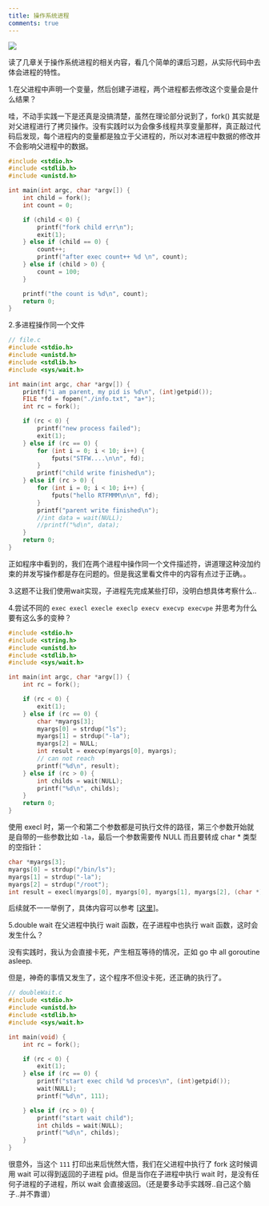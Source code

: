 ```yaml
---
title: 操作系统进程
comments: true
---
```


![](https://s2.loli.net/2022/06/24/kjNFfKicts1XbDZ.png)

读了几章关于操作系统进程的相关内容，看几个简单的课后习题，从实际代码中去体会进程的特性。

<!--more-->

1.在父进程中声明一个变量，然后创建子进程，两个进程都去修改这个变量会是什么结果？

哇，不动手实践一下是还真是没搞清楚，虽然在理论部分说到了，fork() 其实就是对父进程进行了拷贝操作。没有实践时以为会像多线程共享变量那样，真正敲过代码后发现，每个进程内的变量都是独立于父进程的，所以对本进程中数据的修改并不会影响父进程中的数据。

```c
#include <stdio.h>
#include <stdlib.h>
#include <unistd.h>

int main(int argc, char *argv[]) {
    int child = fork();
    int count = 0;

    if (child < 0) {
        printf("fork child err\n");
        exit(1);
    } else if (child == 0) {
        count++;
        printf("after exec count++ %d \n", count);
    } else if (child > 0) {
        count = 100;
    }

    printf("the count is %d\n", count);
    return 0;
}
```



2.多进程操作同一个文件

```c
// file.c
#include <stdio.h>
#include <unistd.h>
#include <stdlib.h>
#include <sys/wait.h>

int main(int argc, char *argv[]) {
    printf("i am parent, my pid is %d\n", (int)getpid());
    FILE *fd = fopen("./info.txt", "a+");
    int rc = fork();

    if (rc < 0) {
        printf("new process failed");
        exit(1);
    } else if (rc == 0) {
        for (int i = 0; i < 10; i++) {
            fputs("STFW....\n\n", fd);
        }
        printf("child write finished\n");
    } else if (rc > 0) {
        for (int i = 0; i < 10; i++) {
            fputs("hello RTFMMM\n\n", fd);
        }
        printf("parent write finished\n");
        //int data = wait(NULL);
        //printf("%d\n", data);
    }
    return 0;
}
```

正如程序中看到的，我们在两个进程中操作同一个文件描述符，讲道理这种没加约束的并发写操作都是存在问题的。但是我这里看文件中的内容有点过于正确。。



3.这题不让我们使用wait实现，子进程先完成某些打印，没明白想具体考察什么..



4.尝试不同的 `exec execl execle execlp execv execvp execvpe` 并思考为什么要有这么多的变种？

```c
#include <stdio.h>
#include <string.h>
#include <unistd.h>
#include <stdlib.h>
#include <sys/wait.h>

int main(int argc, char *argv[]) {
    int rc = fork();

    if (rc < 0) {
        exit(1);
    } else if (rc == 0) {
        char *myargs[3];
        myargs[0] = strdup("ls");
        myargs[1] = strdup("-la");
        myargs[2] = NULL;
        int result = execvp(myargs[0], myargs);
        // can not reach
        printf("%d\n", result);
    } else if (rc > 0) {
        int childs = wait(NULL);
        printf("%d\n", childs);
    }
    return 0;
}
```



使用 execl 时，第一个和第二个参数都是可执行文件的路径，第三个参数开始就是自带的一些参数比如 `-la`，最后一个参数需要传 NULL 而且要转成 char * 类型的空指针：

```c
char *myargs[3];
myargs[0] = strdup("/bin/ls");
myargs[1] = strdup("-la");
myargs[2] = strdup("/root");
int result = execl(myargs[0], myargs[0], myargs[1], myargs[2], (char *) NULL);
```

后续就不一一举例了，具体内容可以参考 [[这里](https://linuxhint.com/exec_linux_system_call_c/)]。



5.double wait 在父进程中执行 wait 函数，在子进程中也执行 wait 函数，这时会发生什么？

没有实践时，我认为会直接卡死，产生相互等待的情况，正如 go 中 all goroutine asleep.

但是，神奇的事情又发生了，这个程序不但没卡死，还正确的执行了。

```c
// doubleWait.c
#include <stdio.h>
#include <unistd.h>
#include <stdlib.h>
#include <sys/wait.h>

int main(void) {
    int rc = fork();

    if (rc < 0) {
        exit(1);
    } else if (rc == 0) {
        printf("start exec child %d proces\n", (int)getpid());
        wait(NULL);
        printf("%d\n", 111);

    } else if (rc > 0) {
        printf("start wait child");
        int childs = wait(NULL);
        printf("%d\n", childs);
    }
}
```

很意外，当这个 `111` 打印出来后恍然大悟，我们在父进程中执行了 fork 这时候调用 wait 可以得到返回的子进程 pid。但是当你在子进程中执行 wait 时，是没有任何子进程的子进程，所以 wait 会直接返回。（还是要多动手实践呀..自己这个脑子..并不靠谱）